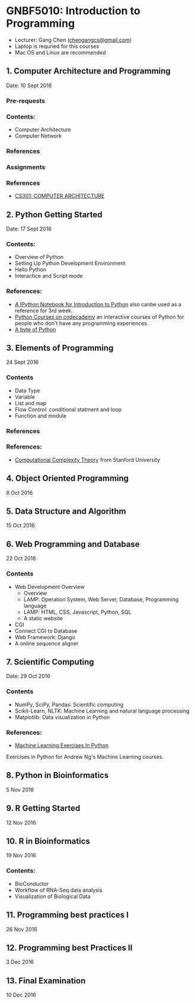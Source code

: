 # GNBF5010: Introduction to Programming
* Lecturer: Gang Chen (chengangcs@gmail.com)
* Laptop is requried for this courses
* Mac OS and Linux are recommended


## 1. Computer Architecture and Programming
Date: 10 Sept 2016
### Pre-requests
### Contents:
* Computer Architecture
* Computer Network

### References
### Assignments
### References
* [CS301: COMPUTER ARCHITECTURE](https://learn.saylor.org/course/view.php?id=71)

## 2. Python Getting Started
Date: 17 Sept 2016
### Contents:
* Overview of Python
* Setting Up Python Development Environment
* Hello Python
* Interactice and Script mode
### References:
* [A IPython Notebook for Introduction to Python](http://nbviewer.jupyter.org/github/jdwittenauer/ipython-notebooks/blob/master/notebooks/language/Intro.ipynb) also canbe used as a reference for 3rd week.
* [Python Courses on codecademy](https://www.codecademy.com/learn/python) an interactive courses of Python for people who don't have any programming experiences.
* [A byte of Python](http://python.swaroopch.com/)

## 3. Elements of Programming
24 Sept 2016
### Contents
* Data Type
* Variable
* List and map
* Flow Control: conditional statment and loop
* Function and module
### References

### References:
* [Computational Complexity Theory](http://plato.stanford.edu/entries/computational-complexity/) from Stanford University

## 4. Object Oriented Programming
8 Oct 2016
## 5. Data Structure and Algorithm
15 Oct 2016
## 6. Web Programming and Database
22 Oct 2016
### Contents
* Web Development Overview
	* Overview
	* LAMP: Operation System, Web Server, Database, Programming language
	* LAMP: HTML, CSS, Javascript, Python, SQL
	* A static website
* CGI
* Connect CGI to Database
* Web Framework: Django
* A online sequence aligner

## 7. Scientific Computing
Date: 29 Oct 2016
### Contents
* NumPy, SciPy, Pandas:
Scientific computing
* Scikit-Learn, NLTK:
Machine Learning and natural language processing
* Matplotlib:
Data visualization in Python

### References:
* [Machine Learning Exercises In Python](http://www.johnwittenauer.net/machine-learning-exercises-in-python-part-1/)

Exercises in Python for Andrew Ng's Machine Learning courses.


## 8. Python in Bioinformatics
5 Nov 2016
## 9. R Getting Started
12 Nov 2016
## 10. R in Bioinformatics
19 Nov 2016
### Contents:
* BioConductor
* Workflow of RNA-Seq data analysis
* Visualization of Biological Data

## 11. Programming best practices I
26 Nov 2016
## 12. Programming best Practices II
3 Dec 2016
## 13. Final Examination
10 Dec 2016
